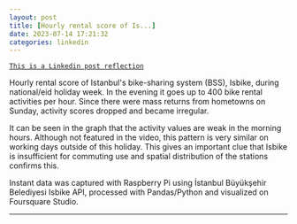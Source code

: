 ```yaml
---
layout: post
title: [Hourly rental score of Is...]
date: 2023-07-14 17:21:32
categories: linkedin
---
```


[`This is a Linkedin post reflection`](https://www.linkedin.com/feed/update/urn:li:activity:7085669659949113344)

Hourly rental score of Istanbul's bike-sharing system (BSS), Isbike, during national/eid holiday week. In the evening it goes up to 400 bike rental activities per hour. Since there were mass returns from hometowns on Sunday, activity scores dropped and became irregular.

It can be seen in the graph that the activity values ​​are weak in the morning hours. Although not featured in the video, this pattern is very similar on working days outside of this holiday. This gives an important clue that Isbike is insufficient for commuting use and spatial distribution of the stations confirms this.

Instant data was captured with Raspberry Pi using İstanbul Büyükşehir Belediyesi Isbike API, processed with Pandas/Python and visualized on Foursquare Studio.

<hr>
<div class="row mt-3">

</div>
